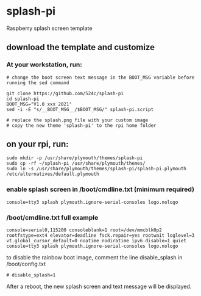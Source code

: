 # splash-pi
Raspberry splash screen template

##  download the template and customize

### At your workstation, run:
```
# change the boot screen text message in the BOOT_MSG variable before running the sed command

git clone https://github.com/524c/splash-pi
cd splash-pi
BOOT_MSG="V1.0 xxx 2021"
sed -i -E "s/__BOOT_MSG__/$BOOT_MSG/" splash-pi.script

# replace the splash.png file with your custom image
# copy the new theme 'splash-pi' to the rpi home folder
```


## on your rpi, run:
```
sudo mkdir -p /usr/share/plymouth/themes/splash-pi
sudo cp -rf ~/splash-pi /usr/share/plymouth/themes/
sudo ln -s /usr/share/plymouth/themes/splash-pi/splash-pi.plymouth /etc/alternatives/default.plymouth
```

### enable splash screen in /boot/cmdline.txt (minimum required)
```
console=tty3 splash plymouth.ignore-serial-consoles logo.nologo
```

### /boot/cmdline.txt full example
```
console=serial0,115200 consoleblank=1 root=/dev/mmcblk0p2 rootfstype=ext4 elevator=deadline fsck.repair=yes rootwait loglevel=3 vt.global_cursor_default=0 noatime nodiratime ipv6.disable=1 quiet console=tty3 splash plymouth.ignore-serial-consoles logo.nologo
```

to disable the rainbow boot image, comment the line disable_splash in /boot/config.txt
```
# disable_splash=1
```

After a reboot, the new splash screen and text message will be displayed.
